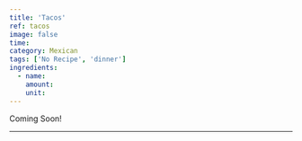 ```yaml
---
title: 'Tacos'
ref: tacos
image: false
time: 
category: Mexican
tags: ['No Recipe', 'dinner']
ingredients:
  - name: 
    amount: 
    unit: 
---
```


Coming Soon!

---

